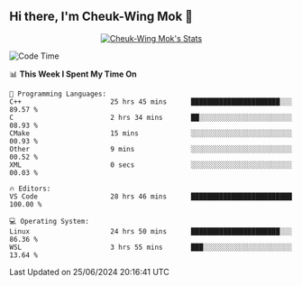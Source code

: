 ## Hi there, I'm Cheuk-Wing Mok 👋

<!--
**mozro0327/mozro0327** is a ✨ _special_ ✨ repository because its `README.md` (this file) appears on your GitHub profile.

Here are some ideas to get you started:

- 🔭 I’m currently working on ...
- 🌱 I’m currently learning ...
- 👯 I’m looking to collaborate on ...
- 🤔 I’m looking for help with ...
- 💬 Ask me about ...
- 📫 How to reach me: ...
- 😄 Pronouns: ...
- ⚡ Fun fact: ...
-->

<p align="center">
  <a href="https://github.com/mozro0327" class="rich-diff-level-one">
    <img src="https://github-readme-stats.vercel.app/api?username=mozro0327&title_color=333&text_color=777" alt="Cheuk-Wing Mok's Stats" >
    <!-- &hide=issues
    <img src="https://github-readme-stats.vercel.app/api?username=mozro0327&hide=issues&title_color=333&text_color=777" alt="Cheuk-Wing Mok's Stats" >
    -->
  </a>
</p>

<!--START_SECTION:waka-->
![Code Time](http://img.shields.io/badge/Code%20Time-2%2C717%20hrs%202%20mins-blue)

📊 **This Week I Spent My Time On** 

```text
💬 Programming Languages: 
C++                      25 hrs 45 mins      ██████████████████████░░░   89.57 % 
C                        2 hrs 34 mins       ██░░░░░░░░░░░░░░░░░░░░░░░   08.93 % 
CMake                    15 mins             ░░░░░░░░░░░░░░░░░░░░░░░░░   00.93 % 
Other                    9 mins              ░░░░░░░░░░░░░░░░░░░░░░░░░   00.52 % 
XML                      0 secs              ░░░░░░░░░░░░░░░░░░░░░░░░░   00.03 % 

🔥 Editors: 
VS Code                  28 hrs 46 mins      █████████████████████████   100.00 % 

💻 Operating System: 
Linux                    24 hrs 50 mins      ██████████████████████░░░   86.36 % 
WSL                      3 hrs 55 mins       ███░░░░░░░░░░░░░░░░░░░░░░   13.64 % 
```


 Last Updated on 25/06/2024 20:16:41 UTC
<!--END_SECTION:waka-->
